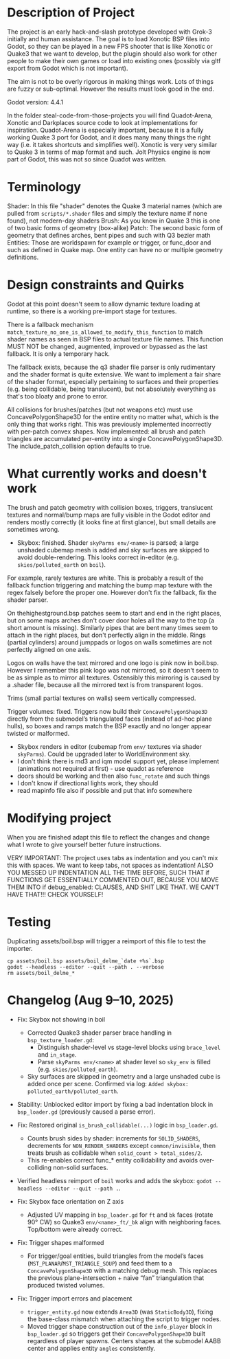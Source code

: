 # Description of Project

The project is an early hack-and-slash prototype developed with Grok-3 initially and human assistance. The goal is to load Xonotic BSP files into Godot, so they can be played in a new FPS shooter that is like Xonotic or Quake3 that we want to develop, but the plugin should also work for other people to make their own games or load into existing ones (possibly via gltf export from Godot which is not important).

The aim is not to be overly rigorous in making things work. Lots of things are fuzzy or sub-optimal. However the results must look good in the end.

Godot version: 4.4.1

In the folder steal-code-from-those-projects you will find Quadot-Arena, Xonotic and Darkplaces source code to look at implementations for inspiration. Quadot-Arena is especially important, because it is a fully working Quake 3 port for Godot, and it does many many things the right way (i.e. it takes shortcuts and simplifies well). Xonotic is very very similar to Quake 3 in terms of map format and such. Jolt Physics engine is now part of Godot, this was not so since Quadot was written.

# Terminology

Shader: In this file "shader" denotes the Quake 3 material names (which are pulled from `scripts/*.shader` files and simply the texture name if none found), not modern-day shaders
Brush: As you know in Quake 3 this is one of two basic forms of geometry (box-alike)
Patch: The second basic form of geometry that defines arches, bent pipes and such with Q3 bezier math
Entities: Those are worldspawn for example or trigger, or func_door and such as defined in Quake map. One entity can have no or multiple geometry definitions.

# Design constraints and Quirks

Godot at this point doesn't seem to allow dynamic texture loading at runtime, so there is a working pre-import stage for textures.

There is a fallback mechanism `match_texture_no_one_is_allowed_to_modify_this_function` to match shader names as seen in BSP files to actual texture file names. This function MUST NOT be changed, augmented, improved or bypassed as the last fallback. It is only a temporary hack.

The fallback exists, because the q3 shader file parser is only rudimentary and the shader format is quite extensive. We want to implement a fair share of the shader format, especially pertaining to surfaces and their properties (e.g. being collidable, being translucent), but not absolutely everything as that's too bloaty and prone to error.

All collisions for brushes/patches (but not weapons etc) must use ConcavePolygonShape3D for the entire entity no matter what, which is the only thing that works right. This was previously implemented incorrectly with per-patch convex shapes. Now implemented: all brush and patch triangles are accumulated per-entity into a single ConcavePolygonShape3D. The include_patch_collision option defaults to true.

# What currently works and doesn't work

The brush and patch geometry with collision boxes, triggers, translucent textures and normal/bump maps are fully visible in the Godot editor and renders mostly correctly (it looks fine at first glance), but small details are sometimes wrong.

- Skybox: finished. Shader `skyParms env/<name>` is parsed; a large unshaded cubemap mesh is added and sky surfaces are skipped to avoid double-rendering. This looks correct in-editor (e.g. `skies/polluted_earth` on `boil`).

For example, rarely textures are white. This is probably a result of the fallback function triggering and matching the bump map texture with the regex falsely before the proper one. However don't fix the fallback, fix the shader parser.

On thehighestground.bsp patches seem to start and end in the right places, but on some maps arches don't cover door holes all the way to the top (a short amount is missing). Similarly pipes that are bent many times seem to attach in the right places, but don't perfectly align in the middle. Rings (partial cylinders) around jumppads or logos on walls sometimes are not perfectly aligned on one axis.

Logos on walls have the text mirrored and one logo is pink now in boil.bsp. However I remember this pink logo was not mirrored, so it doesn't seem to be as simple as to mirror all textures. Ostensibly this mirroring is caused by a .shader file, because all the mirrored text is from transparent logos.

Trims (small partial textures on walls) seem vertically compressed.

Trigger volumes: fixed. Triggers now build their `ConcavePolygonShape3D` directly from the submodel’s triangulated faces (instead of ad-hoc plane hulls), so boxes and ramps match the BSP exactly and no longer appear twisted or malformed.

- Skybox renders in editor (cubemap from `env/` textures via shader `skyParms`). Could be upgraded later to WorldEnvironment sky.
- I don't think there is md3 and iqm model support yet, please implement (animations not required at first) - use quadot as reference
- doors should be working and then also `func_rotate` and such things
- I don't know if directional lights work, they should
- read mapinfo file also if possible and put that info somewhere

# Modifying project

When you are finished adapt this file to reflect the changes and change what I wrote to give yourself better future instructions.

VERY IMPORTANT: The project uses tabs as indentation and you can't mix this with spaces. We want to keep tabs, not spaces as indentation! ALSO YOU MESSED UP INDENTATION ALL THE TIME BEFORE, SUCH THAT if FUNCTIONS GET ESSENTIALLY COMMENTED OUT, BECAUSE YOU MOVE THEM INTO if debug_enabled: CLAUSES, AND SHIT LIKE THAT. WE CAN'T HAVE THAT!!! CHECK YOURSELF!

# Testing

Duplicating assets/boil.bsp will trigger a reimport of this file to test the importer.

```
cp assets/boil.bsp assets/boil_delme_`date +%s`.bsp
godot --headless --editor --quit --path . --verbose
rm assets/boil_delme_*
```

# Changelog (Aug 9–10, 2025)

- Fix: Skybox not showing in boil
  - Corrected Quake3 shader parser brace handling in `bsp_texture_loader.gd`:
    - Distinguish shader-level vs stage-level blocks using `brace_level` and `in_stage`.
    - Parse `skyParms env/<name>` at shader level so `sky_env` is filled (e.g. `skies/polluted_earth`).
  - Sky surfaces are skipped in geometry and a large unshaded cube is added once per scene. Confirmed via log: `Added skybox: polluted_earth/polluted_earth`.
- Stability: Unblocked editor import by fixing a bad indentation block in `bsp_loader.gd` (previously caused a parse error).
- Fix: Restored original `is_brush_collidable(...)` logic in `bsp_loader.gd`.
  - Counts brush sides by shader: increments for `SOLID_SHADERS`, decrements for `NON_RENDER_SHADERS` except `common/invisible`, then treats brush as collidable when `solid_count > total_sides/2`.
  - This re-enables correct func_* entity collidability and avoids over-colliding non-solid surfaces.
- Verified headless reimport of `boil` works and adds the skybox: `godot --headless --editor --quit --path .`.

- Fix: Skybox face orientation on Z axis
  - Adjusted UV mapping in `bsp_loader.gd` for `ft` and `bk` faces (rotate 90° CW) so Quake3 `env/<name>_ft/_bk` align with neighboring faces. Top/bottom were already correct.

- Fix: Trigger shapes malformed
  - For trigger/goal entities, build triangles from the model’s faces (`MST_PLANAR`/`MST_TRIANGLE_SOUP`) and feed them to a `ConcavePolygonShape3D` with a matching debug mesh. This replaces the previous plane-intersection + naive “fan” triangulation that produced twisted volumes.

- Fix: Trigger import errors and placement
  - `trigger_entity.gd` now extends `Area3D` (was `StaticBody3D`), fixing the base-class mismatch when attaching the script to trigger nodes.
  - Moved trigger shape construction out of the `info_player` block in `bsp_loader.gd` so triggers get their `ConcavePolygonShape3D` built regardless of player spawns. Centers shapes at the submodel AABB center and applies entity `angles` consistently.
